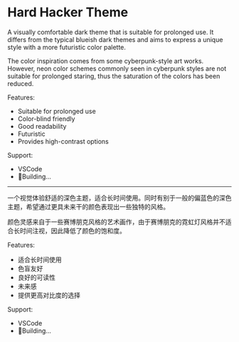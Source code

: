 # Hard Hacker Theme

A visually comfortable dark theme that is suitable for prolonged use. It differs from the typical blueish dark themes and aims to express a unique style with a more futuristic color palette.

The color inspiration comes from some cyberpunk-style art works. However, neon color schemes commonly seen in cyberpunk styles are not suitable for prolonged staring, thus the saturation of the colors has been reduced.

Features:
* Suitable for prolonged use
* Color-blind friendly
* Good readability
* Futuristic
* Provides high-contrast options

Support:
* VSCode
* 🚧Building...

---

一个视觉体验舒适的深色主题，适合长时间使用。同时有别于一般的偏蓝色的深色主题，希望通过更具未来干的颜色表现出一些独特的风格。

颜色灵感来自于一些赛博朋克风格的艺术画作，由于赛博朋克的霓虹灯风格并不适合长时间注视，因此降低了颜色的饱和度。

Features:
* 适合长时间使用
* 色盲友好
* 良好的可读性
* 未来感
* 提供更高对比度的选择

Support:
* VSCode
* 🚧Building...
